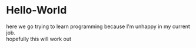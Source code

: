 # Hello-World
here we go
trying to learn programming because I'm unhappy in my current job.  
hopefully this will work out
